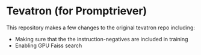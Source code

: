 # Tevatron (for Promptriever)

This repository makes a few changes to the original tevatron repo including:
- Making sure that the the instruction-negatives are included in training
- Enabling GPU Faiss search